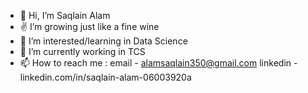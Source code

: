 - 👋 Hi, I’m Saqlain Alam
- ✌️ I’m growing just like a fine wine
- 👀 I’m interested/learning in Data Science
- 🌱 I’m currently working in TCS
- 📫 How to reach me :
   email - alamsaqlain350@gmail.com
   linkedin - linkedin.com/in/saqlain-alam-06003920a


<!---
SaqlainAlam78/SaqlainAlam78 is a ✨ special ✨ repository because its `README.md` (this file) appears on your GitHub profile.
You can click the Preview link to take a look at your changes.
--->
